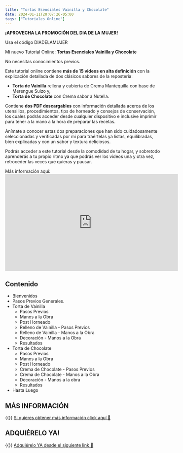```yaml
---
title: "Tortas Esenciales Vainilla y Chocolate"
date: 2024-01-11T20:07:26-05:00
tags: ["Tutoriales Online"]
---
```

**¡APROVECHA LA PROMOCIÓN DEL DIA DE LA MUJER!**

Usa el código DIADELAMUJER

Mi nuevo Tutorial Online: **Tortas Esenciales Vainilla y Chocolate**

No necesitas conocimientos previos.

Este tutorial online contiene **más de 15 videos en alta definición** con la explicación detallada de dos clásicos sabores de la repostería:
 + **Torta de Vainilla** rellena y cubierta de Crema Mantequilla con base de Merengue Suizo y,
 + **Torta de Chocolate** con Crema sabor a Nutella.

Contiene **dos PDF descargables** con información detallada acerca de los utensilios, procedimientos, tips de horneado y consejos de conservación, los cuales podrás acceder desde cualquier dispositivo e inclusive imprimir para tener a la mano a la hora de preparar las recetas.

Anímate a conocer estas dos preparaciones que han sido cuidadosamente seleccionadas y verificadas por mi para traértelas ya listas, equilibradas, bien explicadas y con un sabor y textura deliciosos. 

Podrás acceder a este tutorial desde la comodidad de tu hogar, y sobretodo aprenderás a tu propio ritmo ya que podrás ver los videos una y otra vez, retroceder las veces que quieras y pausar. 

Más información aquí: <iframe width="560" height="315" src="https://www.youtube.com/embed/BaBFeswxBeY?si=PdShfyr3yr0Efc-M" title="YouTube video player" frameborder="0" allow="accelerometer; autoplay; clipboard-write; encrypted-media; gyroscope; picture-in-picture; web-share" allowfullscreen></iframe>

## Contenido

 + Bienvenidos
 + Pasos Previos Generales.
 + Torta de Vainilla
   + Pasos Previos
   + Manos a la Obra
   + Post Horneado
   + Relleno de Vainilla - Pasos Previos 
   + Relleno de Vainilla - Manos a la Obra
   + Decoración - Manos a la Obra
   + Resultados
+ Torta de Chocolate
  + Pasos Previos
  + Manos a la Obra
  + Post Horneado
  + Crema de Chocolate - Pasos Previos
  + Crema de Chocolate - Manos a la Obra
  + Decoración - Manos a la obra
  + Resultados
+ Hasta Luego

## MÁS INFORMACIÓN

{{<icon class="fa fa-hand-o-right">}}&nbsp;[Si quieres obtener más información click aquí 🍰](https://andreinar.hotmart.host/pagina-de-ventas-0db41a32-88f9-480c-a7ea-a3c1cdbac810)

## ADQUIÉRELO YA!

{{<icon class="fa fa-hand-o-right">}}&nbsp;[Adquiérelo YA desde el siguiente link 🍰](https://pay.hotmart.com/F83396049C?off=xi0yf2i3)

